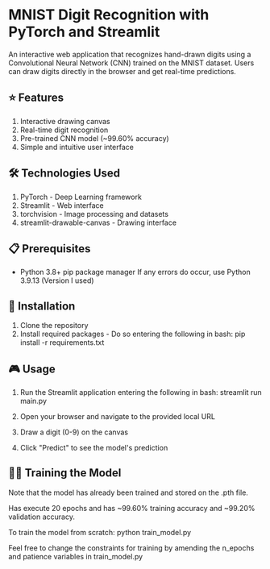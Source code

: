 # MNIST Digit Recognition with PyTorch and Streamlit
An interactive web application that recognizes hand-drawn digits using a Convolutional Neural Network (CNN) trained on the MNIST dataset. 
Users can draw digits directly in the browser and get real-time predictions.
## ⭐ Features
1. Interactive drawing canvas
2. Real-time digit recognition
3. Pre-trained CNN model (~99.60% accuracy)
4. Simple and intuitive user interface
## 🛠️ Technologies Used
1. PyTorch - Deep Learning framework
2. Streamlit - Web interface
3. torchvision - Image processing and datasets
4. streamlit-drawable-canvas - Drawing interface
## 📋 Prerequisites
- Python 3.8+
 pip package manager
If any errors do occur, use Python 3.9.13 (Version I used)
## 🔧 Installation
1. Clone the repository
2. Install required packages - Do so entering the following in bash:
    pip install -r requirements.txt
## 🎮 Usage
1. Run the Streamlit application entering the following in bash:
    streamlit run main.py
   
2. Open your browser and navigate to the provided local URL
3. Draw a digit (0-9) on the canvas
4. Click "Predict" to see the model's prediction

## 🏋️‍♂️ Training the Model
Note that the model has already been trained and stored on the .pth file.

Has execute 20 epochs and has ~99.60% training accuracy and ~99.20% validation accuracy.

To train the model from scratch:
    python train_model.py
    
Feel free to change the constraints for training by amending the n_epochs and patience variables in train_model.py
